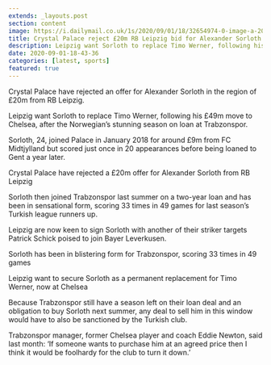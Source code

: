 ```yaml
---
extends: _layouts.post
section: content
image: https://i.dailymail.co.uk/1s/2020/09/01/18/32654974-0-image-a-20_1598980928556.jpg 
title: Crystal Palace reject £20m RB Leipzig bid for Alexander Sorloth 
description: Leipzig want Sorloth to replace Timo Werner, following his £49m move to Chelsea, after the Norwegians stunning season on loan at Trabzonspor. 
date: 2020-09-01-18-43-36 
categories: [latest, sports] 
featured: true 
--- 
```

Crystal Palace have rejected an offer for Alexander Sorloth in the region of £20m from RB Leipzig.

Leipzig want Sorloth to replace Timo Werner, following his £49m move to Chelsea, after the Norwegian’s stunning season on loan at Trabzonspor.

Sorloth, 24, joined Palace in January 2018 for around £9m from FC Midtjylland but scored just once in 20 appearances before being loaned to Gent a year later.

Crystal Palace have rejected a £20m offer for Alexander Sorloth from RB Leipzig

Sorloth then joined Trabzonspor last summer on a two-year loan and has been in sensational form, scoring 33 times in 49 games for last season’s Turkish league runners up.

Leipzig are now keen to sign Sorloth with another of their striker targets Patrick Schick poised to join Bayer Leverkusen.

Sorloth has been in blistering form for Trabzonspor, scoring 33 times in 49 games

Leipzig want to secure Sorloth as a permanent replacement for Timo Werner, now at Chelsea

Because Trabzonspor still have a season left on their loan deal and an obligation to buy Sorloth next summer, any deal to sell him in this window would have to also be sanctioned by the Turkish club.

Trabzonspor manager, former Chelsea player and coach Eddie Newton, said last month: ‘If someone wants to purchase him at an agreed price then I think it would be foolhardy for the club to turn it down.’

